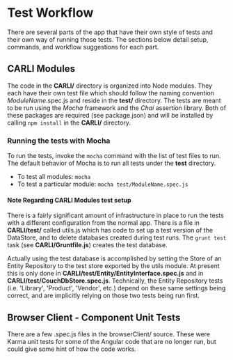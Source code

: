 # Test Workflow

There are several parts of the app that have their own style of tests and their own way of running those tests. The sections below detail setup, commands, and workflow suggestions for each part.


## CARLI Modules

The code in the __CARLI/__ directory is organized into Node modules. They each have their own test file which should follow the naming convention _ModuleName_.spec.js and reside in the __test/__ directory. 
The tests are meant to be run using the _Mocha_ framework and the _Chai_ assertion library. Both of these packages are required (see package.json) and will be installed by calling `npm install` in the __CARLI/__ directory.



### Running the tests with Mocha

To run the tests, invoke the `mocha` command with the list of test files to run. The default behavior of Mocha is to run all tests under the __test__ directory.
* To test all modules: `mocha`
* To test a particular module: `mocha test/ModuleName.spec.js`


#### Note Regarding CARLI Modules test setup

There is a fairly significant amount of infrastructure in place to run the tests with a different configuration from the
normal app. There is a file in __CARLI/test/__ called utils.js which has code to set up a test version of the DataStore, and
to delete databases created during test runs. The `grunt test` task (see __CARLI/Gruntfile.js__) creates the test database.

Actually using the test database is accomplished by setting the Store of an Entity Repository to the test store exported
by the utils module. At present this is only done in __CARLI/test/Entity/EntityInterface.spec.js__ and in
__CARLI/test/CouchDbStore.spec.js__. Technically, the Entity Repository tests (i.e. 'Library', 'Product', 'Vendor', etc.)
depend on these same settings being correct, and are implicitly relying on those two tests being run first.



## Browser Client - Component Unit Tests

There are a few .spec.js files in the browserClient/ source. These were Karma unit tests for some of the Angular code that
are no longer run, but could give some hint of how the code works.
